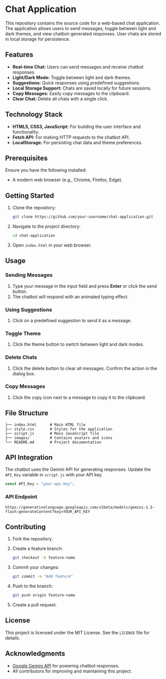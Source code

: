 # Chat Application

This repository contains the source code for a web-based chat application. The application allows users to send messages, toggle between light and dark themes, and view chatbot-generated responses. User chats are stored in local storage for persistence.

## Features

- **Real-time Chat:** Users can send messages and receive chatbot responses.
- **Light/Dark Mode:** Toggle between light and dark themes.
- **Suggestions:** Quick responses using predefined suggestions.
- **Local Storage Support:** Chats are saved locally for future sessions.
- **Copy Messages:** Easily copy messages to the clipboard.
- **Clear Chat:** Delete all chats with a single click.

## Technology Stack

- **HTML5, CSS3, JavaScript:** For building the user interface and functionality.
- **Fetch API:** For making HTTP requests to the chatbot API.
- **LocalStorage:** For persisting chat data and theme preferences.

## Prerequisites

Ensure you have the following installed:

- A modern web browser (e.g., Chrome, Firefox, Edge).

## Getting Started

1. Clone the repository:

   ```bash
   git clone https://github.com/your-username/chat-application.git
   ```

2. Navigate to the project directory:

   ```bash
   cd chat-application
   ```

3. Open `index.html` in your web browser.

## Usage

### Sending Messages

1. Type your message in the input field and press **Enter** or click the send button.
2. The chatbot will respond with an animated typing effect.

### Using Suggestions

1. Click on a predefined suggestion to send it as a message.

### Toggle Theme

1. Click the theme button to switch between light and dark modes.

### Delete Chats

1. Click the delete button to clear all messages. Confirm the action in the dialog box.

### Copy Messages

1. Click the copy icon next to a message to copy it to the clipboard.

## File Structure

```
├── index.html      # Main HTML file
├── style.css       # Styles for the application
├── script.js       # Main JavaScript file
├── images/         # Contains avatars and icons
└── README.md       # Project documentation
```

## API Integration

The chatbot uses the Gemini API for generating responses. Update the `API_Key` variable in `script.js` with your API key.

```javascript
const API_Key = "your-api-key";
```

### API Endpoint

```
https://generativelanguage.googleapis.com/v1beta/models/gemini-1.5-flash:generateContent?key=YOUR_API_KEY
```

## Contributing

1. Fork the repository.
2. Create a feature branch:

   ```bash
   git checkout -b feature-name
   ```

3. Commit your changes:

   ```bash
   git commit -m "Add feature"
   ```

4. Push to the branch:

   ```bash
   git push origin feature-name
   ```

5. Create a pull request.

## License

This project is licensed under the MIT License. See the `LICENSE` file for details.

## Acknowledgments

- [Google Gemini API](https://cloud.google.com/generative-language) for powering chatbot responses.
- All contributors for improving and maintaining this project.
